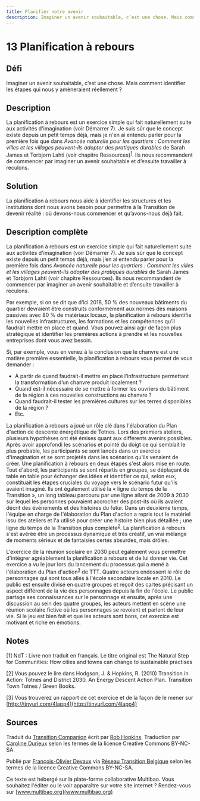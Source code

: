 ```yaml
---
title: Planifier notre avenir
description: Imaginer un avenir souhaitable, c’est une chose. Mais comment identifier les étapes qui nous y amèneraient réellement ?
---
```


# 13 Planification à rebours

## Défi
Imaginer un avenir souhaitable, c’est une chose. Mais comment identifier les étapes qui nous y amèneraient réellement ?

## Description
La planification à rebours est un exercice simple qui fait naturellement suite aux activités d'imagination (voir Démarrer 7). Je suis sûr que le concept existe depuis un petit temps déjà, mais je n'en ai entendu parler pour la première fois que dans _Avancée naturelle pour les quartiers : Comment les villes et les villages peuvent-ils adopter des pratiques durables_ de Sarah James et Torbjorn Lahti (voir chapitre Ressources)<sup>[1](#note)</sup>. Ils nous recommandent de commencer par imaginer un avenir souhaitable et d’ensuite travailler à reculons. 

## Solution
La planification à rebours nous aide à identifier les structures et les institutions dont nous avons besoin pour permettre à la Transition de devenir réalité : où devons-nous commencer et qu’avons-nous déjà fait.

## Description complète
La planification à rebours est un exercice simple qui fait naturellement suite aux activités d'imagination (voir Démarrer 7). Je suis sûr que le concept existe depuis un petit temps déjà, mais j’en ai entendu parler pour la première fois dans _Avancée naturelle pour les quartiers : Comment les villes et les villages peuvent-ils adopter des pratiques durables_ de Sarah James et Torbjorn Lahti (voir chapitre Ressources). Ils nous recommandent de commencer par imaginer un avenir souhaitable et d’ensuite travailler à reculons. 

Par exemple, si on se dit que d’ici 2018, 50 % des nouveaux bâtiments du quartier devraient être construits conformément aux normes des maisons passives avec 80 % de matériaux locaux, la planification à rebours identifie les nouvelles infrastructures, les formations et les compétences qu’il faudrait mettre en place et quand. Vous pouvez ainsi agir de façon plus stratégique et identifier les premières actions à prendre et les nouvelles entreprises dont vous avez besoin. 

Si, par exemple, vous en venez à la conclusion que le chanvre est une matière première essentielle, la planification à rebours vous permet de vous demander :
- À partir de quand faudrait-il mettre en place l’infrastructure permettant la transformation d’un chanvre produit localement ?
- Quand est-il nécessaire de se mettre à former les ouvriers du bâtiment de la région à ces nouvelles constructions au chanvre ?
- Quand faudrait-il tester les premières cultures sur les terres disponibles de la région ?
- Etc. 

La planification à rebours a joué un rôle clé dans l'élaboration du Plan d'action de descente énergétique de Totnes. Lors des premiers ateliers, plusieurs hypothèses ont été émises quant aux différents avenirs possibles. Après avoir approfondi les scénarios et pointé du doigt ce qui semblait le plus probable, les participants se sont lancés dans un exercice d'imagination et se sont projetés dans les scénarios qu'ils venaient de créer. Une planification à rebours en deux étapes s'est alors mise en route. Tout d'abord, les participants se sont répartis en groupes, se déplaçant de table en table pour échanger des idées et identifier ce qui, selon eux, constituait les étapes cruciales du voyage vers le scénario futur qu'ils avaient imaginé. Ils ont également utilisé la « ligne du temps de la Transition », un long tableau parcouru par une ligne allant de 2009 à 2030 sur lequel les personnes pouvaient accrocher des post-its où ils avaient décrit des événements et des histoires du futur. Dans un deuxième temps, l'équipe en charge de l'élaboration du Plan d'action a repris tout le matériel issu des ateliers et l'a utilisé pour créer une histoire bien plus détaillée ; une ligne du temps de la Transition plus complète<sup>[2](#note)</sup>. La planification à rebours s'est avérée être un processus dynamique et très créatif, un vrai mélange de moments sérieux et de fantaisies certes absurdes, mais drôles.

L'exercice de la réunion scolaire en 2030 peut également vous permettre d'intégrer agréablement la planification à rebours et de lui donner vie. Cet exercice a vu le jour lors du lancement du processus qui a mené à l'élaboration du Plan d'action<sup>[3](#note)</sup> de TTT. Quatre acteurs endossent le rôle de personnages qui sont tous allés à l'école secondaire locale en 2010. Le public est ensuite divisé en quatre groupes et reçoit des cartes précisant un aspect différent de la vie des personnages depuis la fin de l'école. Le public partage ses connaissances sur le personnage et ensuite, après une discussion au sein des quatre groupes, les acteurs mettent en scène une réunion scolaire fictive où les personnages se revoient et parlent de leur vie. Si le jeu est bien fait et que les acteurs sont bons, cet exercice est motivant et riche en émotions. 

<a id="note"> </a>
## Notes

[1] NdT : Livre non traduit en français. Le titre original est The Natural Step for Communities: How cities and towns can change to sustainable practises

[2] Vous pouvez le lire dans Hodgson, J. & Hopkins, R. (2010) Transition in Action: Totnes and District 2030. An Energy Descent Action Plan. Transition Town Totnes / Green Books.

[3] Vous trouverez un rapport de cet exercice et de la façon de le mener sur [http://tinyurl.com/4lapp4](http://tinyurl.com/4lapp4)

## Sources
Traduit du [Transition Companion](https://www.transitionnetwork.org/transition-companion) écrit par [Rob Hopkins](https://www.transitionnetwork.org/about/people/staff-and-key-contributors). Traduction par [Caroline Durieux](http://www.reseautransition.be/articles/author/caroline-durieux/) selon les termes de la licence Creative Commons BY-NC-SA.

Publié par [François-Olivier Devaux](mailto:francois@reseautransition.be) via [Réseau Transition Belgique](http://www.reseautransition.be/) selon les termes de la licence Creative Commons BY-NC-SA.

Ce texte est hébergé sur la plate-forme collaborative Multibao. Vous souhaitez l'éditer ou le voir apparaître sur votre site internet ? Rendez-vous sur [www.multibao.org](www.multibao.org)

